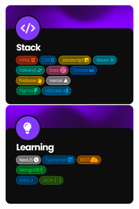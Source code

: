 <div align='center'>
    <picture>
        <img src='./stack/Stack Card.png'  width='400'>
    </picture>
    <picture>
        <img src='./stack/Learning Card.png' style='max-width: 400px;'>
    </picture>
</div>

    
